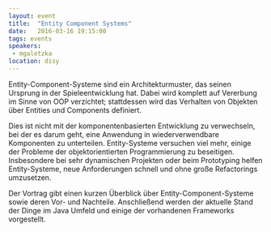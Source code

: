 ```yaml
---
layout: event
title:  "Entity Component Systems"
date:   2016-03-16 19:15:00
tags: events
speakers:
 - mgaletzka
location: disy
---
```


Entity-Component-Systeme sind ein Architekturmuster, das seinen Ursprung
in der Spieleentwicklung hat. Dabei wird komplett auf Vererbung im Sinne
von OOP verzichtet; stattdessen wird das Verhalten von Objekten über
Entities und Components definiert.

Dies ist nicht mit der komponentenbasierten Entwicklung zu verwechseln,
bei der es darum geht, eine Anwendung in wiederverwendbare Komponenten
zu unterteilen. Entity-Systeme versuchen viel mehr, einige der Probleme
der objektorientierten Programmierung zu beseitigen. Insbesondere bei
sehr dynamischen Projekten oder beim Prototyping helfen Entity-Systeme,
neue Anforderungen schnell und ohne große Refactorings umzusetzen.

Der Vortrag gibt einen kurzen Überblick über Entity-Component-Systeme
sowie deren Vor- und Nachteile. Anschließend werden der aktuelle Stand
der Dinge im Java Umfeld und einige der vorhandenen Frameworks
vorgestellt.